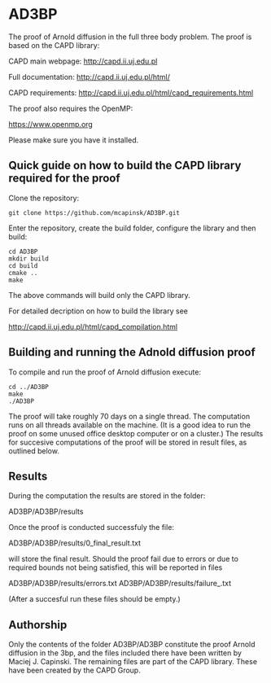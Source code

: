 # AD3BP
The proof of Arnold diffusion in the full three body problem. The proof is based on the CAPD library:

CAPD main webpage: http://capd.ii.uj.edu.pl

Full documentation: http://capd.ii.uj.edu.pl/html/

CAPD requirements: http://capd.ii.uj.edu.pl/html/capd_requirements.html

The proof also requires the OpenMP:

https://www.openmp.org

Please make sure you have it installed.

## Quick guide on how to build the CAPD library required for the proof

Clone the repository:

    git clone https://github.com/mcapinsk/AD3BP.git
    
Enter the repository, create the build folder, configure the library and then build:

    cd AD3BP
    mkdir build
    cd build
    cmake ..
    make

The above commands will build only the CAPD library.

For detailed decription on how to build the library see

http://capd.ii.uj.edu.pl/html/capd_compilation.html

## Building and running the Adnold diffusion proof

To compile and run the proof of Arnold diffusion execute:

    cd ../AD3BP
    make
    ./AD3BP

The proof will take roughly 70 days on a single thread. The computation runs on all threads available on the machine. (It is a good idea to run the proof on some unused office desktop computer or on a cluster.) The results for succesive computations of the proof will be stored in result files, as outlined below.

## Results

During the computation the results are stored in the folder:

AD3BP/AD3BP/results

Once the proof is conducted successfuly the file:

AD3BP/AD3BP/results/0_final_result.txt

will store the final result. Should the proof fail due to errors or due to required bounds not being satisfied, this will be reported in files

AD3BP/AD3BP/results/errors.txt
AD3BP/AD3BP/results/failure_.txt

(After a succesful run these files should be empty.)

## Authorship

Only the contents of the folder AD3BP/AD3BP constitute the proof Arnold diffusion in the 3bp, and the files included there have been written by Maciej J. Capinski. The remaining files are part of the CAPD library. These have been created by the CAPD Group.


